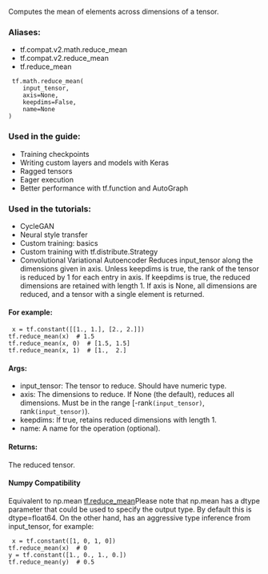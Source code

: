 Computes the mean of elements across dimensions of a tensor.
### Aliases:
- tf.compat.v2.math.reduce_mean
- tf.compat.v2.reduce_mean
- tf.reduce_mean

```
 tf.math.reduce_mean(
    input_tensor,
    axis=None,
    keepdims=False,
    name=None
)
```
### Used in the guide:
- Training checkpoints
- Writing custom layers and models with Keras
- Ragged tensors
- Eager execution
- Better performance with tf.function and AutoGraph
### Used in the tutorials:
- CycleGAN
- Neural style transfer
- Custom training: basics
- Custom training with tf.distribute.Strategy
- Convolutional Variational Autoencoder
Reduces input_tensor along the dimensions given in axis. Unless keepdims is true, the rank of the tensor is reduced by 1 for each entry in axis. If keepdims is true, the reduced dimensions are retained with length 1.
If axis is None, all dimensions are reduced, and a tensor with a single element is returned.
#### For example:

```
 x = tf.constant([[1., 1.], [2., 2.]])
tf.reduce_mean(x)  # 1.5
tf.reduce_mean(x, 0)  # [1.5, 1.5]
tf.reduce_mean(x, 1)  # [1.,  2.]
```
#### Args:
- input_tensor: The tensor to reduce. Should have numeric type.
- axis: The dimensions to reduce. If None (the default), reduces all dimensions. Must be in the range [-rank`(input_tensor)`, rank`(input_tensor)`).
- keepdims: If true, retains reduced dimensions with length 1.
- name: A name for the operation (optional).
#### Returns:
The reduced tensor.
#### Numpy Compatibility
Equivalent to np.mean
[tf.reduce_mean](https://tensorflow.google.cn/api_docs/python/tf/math/reduce_mean)Please note that np.mean has a dtype parameter that could be used to specify the output type. By default this is dtype=float64. On the other hand,  has an aggressive type inference from input_tensor, for example:


```
 x = tf.constant([1, 0, 1, 0])
tf.reduce_mean(x)  # 0
y = tf.constant([1., 0., 1., 0.])
tf.reduce_mean(y)  # 0.5
```
